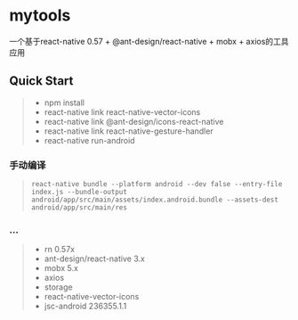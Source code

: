# mytools
一个基于react-native 0.57 + @ant-design/react-native + mobx + axios的工具应用
## Quick Start
> * npm install
> * react-native link react-native-vector-icons
> * react-native link @ant-design/icons-react-native
> * react-native link react-native-gesture-handler
> * react-native run-android

### 手动编译
> ```react-native bundle --platform android --dev false --entry-file index.js --bundle-output android/app/src/main/assets/index.android.bundle --assets-dest android/app/src/main/res```

### ...
> * rn 0.57x
> * ant-design/react-native 3.x
> * mobx 5.x
> * axios
> * storage
> * react-native-vector-icons
> * jsc-android 236355.1.1